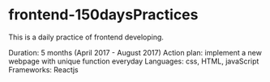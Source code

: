 # frontend-150daysPractices

This is a daily practice of frontend developing. 

Duration: 5 months (April 2017 - August 2017)
Action plan: implement a new webpage with unique function everyday
Languages: css, HTML, javaScript
Frameworks: Reactjs
